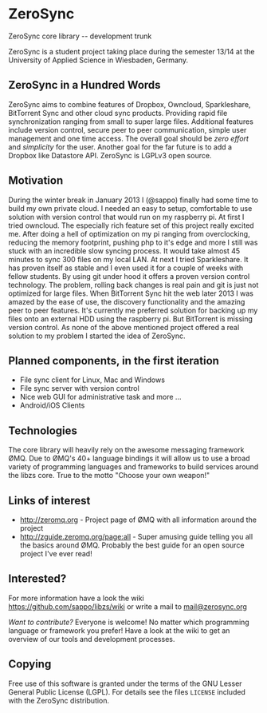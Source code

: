 # ZeroSync

ZeroSync core library -- development trunk 

ZeroSync is a student project taking place during the semester 13/14 at the University of Applied Science in Wiesbaden, Germany.

## ZeroSync in a Hundred Words

ZeroSync aims to combine features of Dropbox, Owncloud, Sparkleshare, BitTorrent Sync and other cloud sync products. Providing rapid file synchronization ranging from small to super large files. Additional features include version control, secure peer to peer communication, simple user management and one time access. The overall goal should be *zero effort* and *simplicity* for the user. Another goal for the far future is to add a Dropbox like Datastore API.
ZeroSync is LGPLv3 open source.

## Motivation

During the winter break in January 2013 I (@sappo) finally had some time to build my own private cloud. I needed an easy to setup, comfortable to use solution with version control that would run on my raspberry pi.
At first I tried owncloud. The especially rich feature set of this project really excited me. After doing a hell of optimization on my pi ranging from overclocking, reducing the memory footprint, pushing php to it's edge and more I still was stuck with an incredible slow syncing process. It would take almost 45 minutes to sync 300 files on my local LAN. At next I tried Sparkleshare. It has proven itself as stable and I even used it for a couple of weeks with fellow students. By using git under hood it offers a proven version control technology. The problem, rolling back changes is real pain and git is just not optimized for large files. When BitTorrent Sync hit the web later 2013 I was amazed by the ease of use, the discovery functionality and the amazing peer to peer features. It's currently me preferred solution for backing up my files onto an external HDD using the raspberry pi. But BitTorrent is missing version control.
As none of the above mentioned project offered a real solution to my problem I started the idea of ZeroSync.

## Planned components, in the first iteration

* File sync client for Linux, Mac and Windows 
* File sync server with version control
* Nice web GUI for administrative task and more ...
* Android/iOS Clients

## Technologies

The core library will heavily rely on the awesome messaging framework ØMQ. Due to ØMQ's 40+ language bindings it will allow us to use a broad variety of programming languages and frameworks to build services around the libzs core. 
True to the motto "Choose your own weapon!"

## Links of interest

* http://zeromq.org - Project page of ØMQ with all information around the project
* http://zguide.zeromq.org/page:all - Super amusing guide telling you all the basics around ØMQ. Probably the best guide for an open source project I've ever read! 

## Interested?

For more information have a look the wiki https://github.com/sappo/libzs/wiki
or write a mail to mail@zerosync.org

*Want to contribute?* Everyone is welcome! No matter which programming language or framework you prefer! Have a look at the wiki to get an overview of our tools and development processes.

## Copying

Free use of this software is granted under the terms of the GNU Lesser General
Public License (LGPL). For details see the files `LICENSE` included with the ZeroSync distribution.
